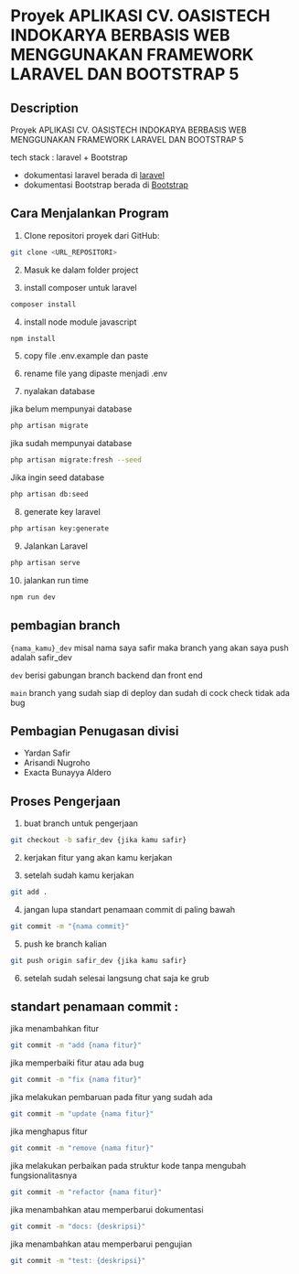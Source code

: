 # Proyek APLIKASI CV. OASISTECH INDOKARYA BERBASIS WEB MENGGUNAKAN FRAMEWORK LARAVEL DAN BOOTSTRAP 5

## Description

Proyek APLIKASI CV. OASISTECH INDOKARYA BERBASIS WEB MENGGUNAKAN FRAMEWORK LARAVEL DAN BOOTSTRAP 5

tech stack : laravel + Bootstrap

-   dokumentasi laravel berada di [laravel](https://laravel.com/)
-   dokumentasi Bootstrap berada di [Bootstrap](https://getbootstrap.com/)

## Cara Menjalankan Program

1. Clone repositori proyek dari GitHub:

```bash
git clone <URL_REPOSITORI>
```

2. Masuk ke dalam folder project

3. install composer untuk laravel

```bash
composer install
```

4. install node module javascript

```bash
npm install
```

5. copy file .env.example dan paste

6. rename file yang dipaste menjadi .env

7. nyalakan database

jika belum mempunyai database

```bash
php artisan migrate
```

jika sudah mempunyai database

```bash
php artisan migrate:fresh --seed
```

Jika ingin seed database

```bash
php artisan db:seed
```

8. generate key laravel

```bash
php artisan key:generate
```

9. Jalankan Laravel

```bash
php artisan serve
```

10. jalankan run time

```bash
npm run dev
```

## pembagian branch

`{nama_kamu}_dev` misal nama saya safir maka branch yang akan saya push adalah safir_dev

`dev` berisi gabungan branch backend dan front end

`main` branch yang sudah siap di deploy dan sudah di cock check tidak ada bug

## Pembagian Penugasan divisi

-   Yardan Safir
-   Arisandi Nugroho
-   Exacta Bunayya Aldero

## Proses Pengerjaan

1. buat branch untuk pengerjaan

```bash
git checkout -b safir_dev {jika kamu safir}
```

2. kerjakan fitur yang akan kamu kerjakan

3. setelah sudah kamu kerjakan

```bash
git add .
```

4. jangan lupa standart penamaan commit di paling bawah

```bash
git commit -m "{nama commit}"
```

5. push ke branch kalian

```bash
git push origin safir_dev {jika kamu safir}
```

6. setelah sudah selesai langsung chat saja ke grub

## standart penamaan commit :

jika menambahkan fitur

```bash
git commit -m "add {nama fitur}"
```

jika memperbaiki fitur atau ada bug

```bash
git commit -m "fix {nama fitur}"
```

jika melakukan pembaruan pada fitur yang sudah ada

```bash
git commit -m "update {nama fitur}"
```

jika menghapus fitur

```bash
git commit -m "remove {nama fitur}"
```

jika melakukan perbaikan pada struktur kode tanpa mengubah fungsionalitasnya

```bash
git commit -m "refactor {nama fitur}"
```

jika menambahkan atau memperbarui dokumentasi

```bash
git commit -m "docs: {deskripsi}"
```

jika menambahkan atau memperbarui pengujian

```bash
git commit -m "test: {deskripsi}"
```
